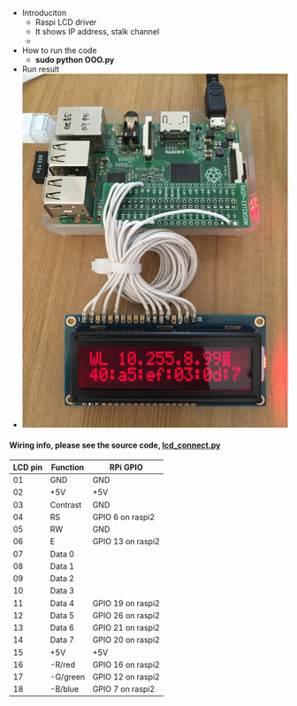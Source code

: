 - Introduciton
   - Raspi LCD driver
   - It shows IP address, stalk channel 
   - 
 - How to run the code
   - **sudo python OOO.py**
 - Run result
  - ![LCD running !](raspi_lcd_color.jpg)


#### Wiring info, please see the source code, [ lcd_connect.py](https://github.com/jeonghoonkang/BerePi/blob/master/apps/lcd_berepi/lcd_connect.py)

| LCD pin | Function | RPi GPIO |
|---|---|---|
|01 |GND |GND |
|02 |+5V |+5V |
|03 |Contrast |GND |
|04 |RS |GPIO 6 on raspi2 |
|05 |RW |GND |
|06 |E |GPIO 13 on raspi2 |
|07 |Data 0 | |
|08 |Data 1 | |
|09 |Data 2 | |
|10 |Data 3 | |
|11 |Data 4 |GPIO 19 on raspi2|
|12 |Data 5 |GPIO 26 on raspi2|
|13 |Data 6 |GPIO 21 on raspi2|
|14 |Data 7 |GPIO 20 on raspi2|
|15 |+5V |+5V |
|16 |-R/red |GPIO 16 on raspi2|
|17 |-G/green |GPIO 12 on raspi2|
|18 |-B/blue |GPIO 7 on raspi2|
